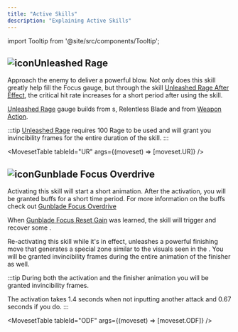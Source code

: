 ```yaml
---
title: "Active Skills"
description: "Explaining Active Skills"
---
```


import Tooltip from '@site/src/components/Tooltip';

## <img src="/skill/38px-NGSUISkillUnleashedRage.png" alt="icon" className="heading-icon"/>Unleashed Rage
Approach the enemy to deliver a powerful blow. Not only does this skill greatly help fill the Focus gauge, but through the skill [Unleashed Rage After Effect](/skill-tree/skills#unleashed-rage-after-effect), the critical hit rate increases for a short period after using the skill.

[Unleashed Rage](/skill-tree/skills#unleashed-rage) gauge builds from <Tooltip term="PA" />s, Relentless Blade and from [<Tooltip term="StepC" /> Weapon Action](/moveset/counters#stepc-wa).

:::tip
[Unleashed Rage](/skill-tree/skills#unleashed-rage) requires 100 Rage to be used and will grant you invincibility frames for the entire duration of the skill.
:::

<VideoPlayer src="/PA/UR.webm" />

<MovesetTable tableId="UR" args={(moveset) => [moveset.UR]} />

## <img src="/skill/38px-NGSUISkillGunbladeFocusOverdrive.png" alt="icon" className="heading-icon"/>Gunblade Focus Overdrive
Activating this skill will start a short animation. After the activation, you will be granted buffs for a short time period.
For more information on the buffs check out [Gunblade Focus Overdrive](/skill-tree/skills#gunblade-focus-overdrive)

When [Gunblade Focus Reset <Tooltip term="PP" /> Gain](/skill-tree/skills#gunblade-focus-reset-pp-gain) was learned, the skill will trigger and recover some <Tooltip term="PP" />.

Re-activating this skill while it's in effect, unleashes a powerful finishing move that generates a special zone similar to the visuals seen in the [<Tooltip term="PB" />](/moveset/photon-blast).
You will be granted invincibility frames during the entire animation of the finisher as well.

:::tip
During both the activation and the finisher animation you will be granted invincibility frames.

The activation takes 1.4 seconds when not inputting another attack and 0.67 seconds if you do.
:::

<VideoPlayer src="/PA/ODF.webm" />

<MovesetTable tableId="ODF" args={(moveset) => [moveset.ODF]} />